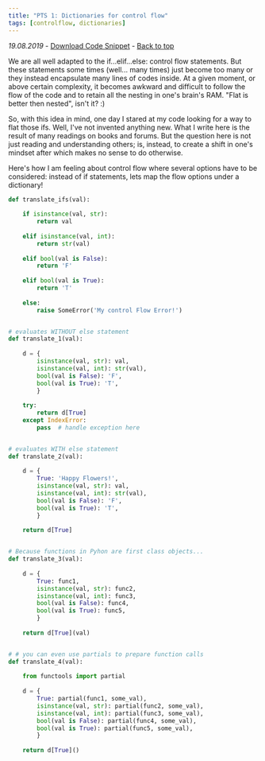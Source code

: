 ```yaml
---
title: "PTS 1: Dictionaries for control flow"
tags: [controlflow, dictionaries]
---
```

_19.08.2019_ - [Download Code Snippet](https://github.com/PythonicThoughtsSnippets/PTS-Code-Snippets/blob/master/pts-1.py) - [Back to top](https://pythonicthoughtssnippets.github.io)

We are all well adapted to the if...elif...else: control flow statements. But these statements some times (well... many times) just become too many or they instead encapsulate many lines of codes inside. At a given moment, or above certain complexity, it becomes awkward and difficult to follow the flow of the code and to retain all the nesting in one's brain's RAM. "Flat is better then nested", isn't it? :)

So, with this idea in mind, one day I stared at my code looking for a way to flat those ifs. Well, I've not invented anything new. What I write here is the result of many readings on books and forums. But the question here is not just reading and understanding others; is, instead, to create a shift in one's mindset after which makes no sense to do otherwise.

Here's how I am feeling about control flow where several options have to be considered: instead of if statements, lets map the flow options under a dictionary!

```python
def translate_ifs(val):
    
    if isinstance(val, str):
        return val
    
    elif isinstance(val, int):
        return str(val)
    
    elif bool(val is False):
        return 'F'
    
    elif bool(val is True):
        return 'T'
    
    else:
        raise SomeError('My control Flow Error!')


# evaluates WITHOUT else statement
def translate_1(val):
    
    d = {
        isinstance(val, str): val,
        isinstance(val, int): str(val),
        bool(val is False): 'F',
        bool(val is True): 'T',
        }
    
    try:
        return d[True]
    except IndexError:
        pass  # handle exception here


# evaluates WITH else statement
def translate_2(val):
    
    d = {
        True: 'Happy Flowers!',
        isinstance(val, str): val,
        isinstance(val, int): str(val),
        bool(val is False): 'F',
        bool(val is True): 'T',
        }
    
    return d[True]


# Because functions in Pyhon are first class objects...
def translate_3(val):
    
    d = {
        True: func1,
        isinstance(val, str): func2,
        isinstance(val, int): func3,
        bool(val is False): func4,
        bool(val is True): func5,
        }
    
    return d[True](val)


# # you can even use partials to prepare function calls
def translate_4(val):
    
    from functools import partial
    
    d = {
        True: partial(func1, some_val),
        isinstance(val, str): partial(func2, some_val),
        isinstance(val, int): partial(func3, some_val),
        bool(val is False): partial(func4, some_val),
        bool(val is True): partial(func5, some_val),
        }
    
    return d[True]()
```
